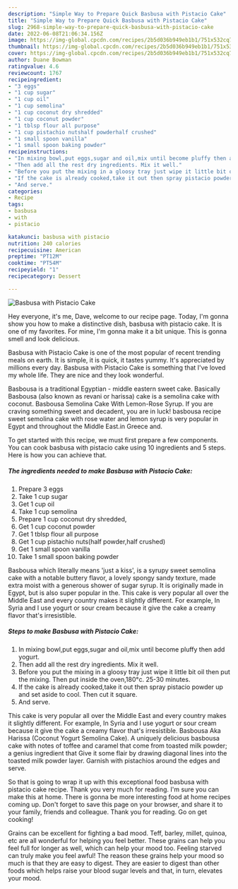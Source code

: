 ```yaml
---
description: "Simple Way to Prepare Quick Basbusa with Pistacio Cake"
title: "Simple Way to Prepare Quick Basbusa with Pistacio Cake"
slug: 2968-simple-way-to-prepare-quick-basbusa-with-pistacio-cake
date: 2022-06-08T21:06:34.156Z
image: https://img-global.cpcdn.com/recipes/2b5d036b949eb1b1/751x532cq70/basbusa-with-pistacio-cake-recipe-main-photo.jpg
thumbnail: https://img-global.cpcdn.com/recipes/2b5d036b949eb1b1/751x532cq70/basbusa-with-pistacio-cake-recipe-main-photo.jpg
cover: https://img-global.cpcdn.com/recipes/2b5d036b949eb1b1/751x532cq70/basbusa-with-pistacio-cake-recipe-main-photo.jpg
author: Duane Bowman
ratingvalue: 4.6
reviewcount: 1767
recipeingredient:
- "3 eggs"
- "1 cup sugar"
- "1 cup oil"
- "1 cup semolina"
- "1 cup coconut dry shredded"
- "1 cup coconut powder"
- "1 tblsp flour all purpose"
- "1 cup pistachio nutshalf powderhalf crushed"
- "1 small spoon vanilla"
- "1 small spoon baking powder"
recipeinstructions:
- "In mixing bowl,put eggs,sugar and oil,mix until become pluffy then add yogurt."
- "Then add all the rest dry ingredients. Mix it well."
- "Before you put the mixing in a gloosy tray just wipe it little bit oil then put the mixing. Then put inside the oven,180°c. 25-30 minutes."
- "If the cake is already cooked,take it out then spray pistacio powder up and set aside to cool. Then cut it square."
- "And serve."
categories:
- Recipe
tags:
- basbusa
- with
- pistacio

katakunci: basbusa with pistacio 
nutrition: 240 calories
recipecuisine: American
preptime: "PT12M"
cooktime: "PT54M"
recipeyield: "1"
recipecategory: Dessert

---
```



![Basbusa with Pistacio Cake](https://img-global.cpcdn.com/recipes/2b5d036b949eb1b1/751x532cq70/basbusa-with-pistacio-cake-recipe-main-photo.jpg)

Hey everyone, it's me, Dave, welcome to our recipe page. Today, I'm gonna show you how to make a distinctive dish, basbusa with pistacio cake. It is one of my favorites. For mine, I'm gonna make it a bit unique. This is gonna smell and look delicious.

Basbusa with Pistacio Cake is one of the most popular of recent trending meals on earth. It is simple, it is quick, it tastes yummy. It's appreciated by millions every day. Basbusa with Pistacio Cake is something that I've loved my whole life. They are nice and they look wonderful.

Basbousa is a traditional Egyptian - middle eastern sweet cake. Basically Basbousa (also known as revani or harissa) cake is a semolina cake with coconut. Basbousa Semolina Cake With Lemon-Rose Syrup. If you are craving something sweet and decadent, you are in luck! basbousa recipe sweet semolina cake with rose water and lemon syrup is very popular in Egypt and throughout the Middle East.in Greece and.


To get started with this recipe, we must first prepare a few components. You can cook basbusa with pistacio cake using 10 ingredients and 5 steps. Here is how you can achieve that.

<!--inarticleads1-->

##### The ingredients needed to make Basbusa with Pistacio Cake:

1. Prepare 3 eggs
1. Take 1 cup sugar
1. Get 1 cup oil
1. Take 1 cup semolina
1. Prepare 1 cup coconut dry shredded,
1. Get 1 cup coconut powder
1. Get 1 tblsp flour all purpose
1. Get 1 cup pistachio nuts(half powder,half crushed)
1. Get 1 small spoon vanilla
1. Take 1 small spoon baking powder


Basbousa which literally means &#39;just a kiss&#39;, is a syrupy sweet semolina cake with a notable buttery flavor, a lovely spongy sandy texture, made extra moist with a generous shower of sugar syrup. It is originally made in Egypt, but is also super popular in the. This cake is very popular all over the Middle East and every country makes it slightly different. For example, In Syria and I use yogurt or sour cream because it give the cake a creamy flavor that&#39;s irresistible. 

<!--inarticleads2-->

##### Steps to make Basbusa with Pistacio Cake:

1. In mixing bowl,put eggs,sugar and oil,mix until become pluffy then add yogurt.
1. Then add all the rest dry ingredients. Mix it well.
1. Before you put the mixing in a gloosy tray just wipe it little bit oil then put the mixing. Then put inside the oven,180°c. 25-30 minutes.
1. If the cake is already cooked,take it out then spray pistacio powder up and set aside to cool. Then cut it square.
1. And serve.


This cake is very popular all over the Middle East and every country makes it slightly different. For example, In Syria and I use yogurt or sour cream because it give the cake a creamy flavor that&#39;s irresistible. Basbousa Aka Harissa (Coconut Yogurt Semolina Cake). A uniquely delicious basbousa cake with notes of toffee and caramel that come from toasted milk powder; a genius ingredient that Give it some flair by drawing diagonal lines into the toasted milk powder layer. Garnish with pistachios around the edges and serve. 

So that is going to wrap it up with this exceptional food basbusa with pistacio cake recipe. Thank you very much for reading. I'm sure you can make this at home. There is gonna be more interesting food at home recipes coming up. Don't forget to save this page on your browser, and share it to your family, friends and colleague. Thank you for reading. Go on get cooking!

Grains can be excellent for fighting a bad mood. Teff, barley, millet, quinoa, etc are all wonderful for helping you feel better. These grains can help you feel full for longer as well, which can help your mood too. Feeling starved can truly make you feel awful! The reason these grains help your mood so much is that they are easy to digest. They are easier to digest than other foods which helps raise your blood sugar levels and that, in turn, elevates your mood.
